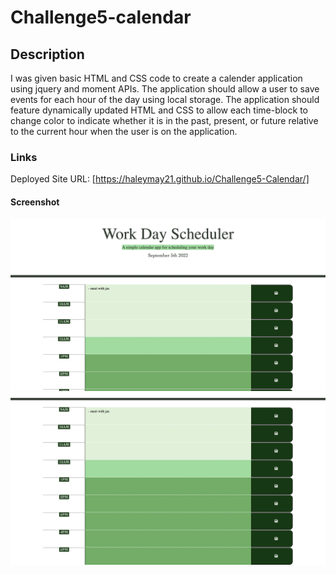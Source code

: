 # Challenge5-calendar

## Description

I was given basic HTML and CSS code to create a calender application using jquery and moment APIs. The application should allow a user to save events for each hour of the day using local storage. The application should feature dynamically updated HTML and CSS to allow each time-block to change color to indicate whether it is in the past, present, or future relative to the current hour when the user is on the application.

### Links

Deployed Site URL: [https://haleymay21.github.io/Challenge5-Calendar/]

#### Screenshot

![Screenshot of application @ 12PM](./assets/images/work-cal-screenshot1.png)
![Screenshot of application @ 12PM](./assets/images/work-cal-screenshot2.png)
